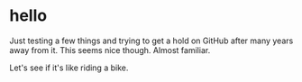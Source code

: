 # hello
Just testing a few things and trying to get a hold on GitHub after many years away from it. 
This seems nice though. Almost familiar. 

Let's see if it's like riding a bike. 
